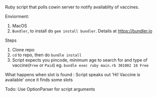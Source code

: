 Ruby script that polls cowin server to notify availablity of vaccines.

Enviorment: 
1. MacOS
2. `Bundler`, to install do `gem install bundler`. Details at https://bundler.io

Steps
1. Clone repo
2. `cd` to repo, then do `bundle install`
3. Script expects you pincode, minimum age to search for and type of vaccine(`Free` or `Paid`) 
    eg. `bundle exec ruby main.rb 301002 18 Free`

What happens when slot is found : Script speaks out 'Hi! Vaccine is available' once it finds some slots

Todo: Use OptionParser for script arguments
